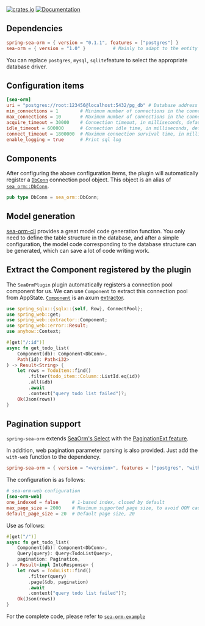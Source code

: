 [![crates.io](https://img.shields.io/crates/v/spring-sea-orm.svg)](https://crates.io/crates/spring-sea-orm)
[![Documentation](https://docs.rs/spring-sea-orm/badge.svg)](https://docs.rs/spring-sea-orm)

## Dependencies

```toml
spring-sea-orm = { version = "0.1.1", features = ["postgres"] }
sea-orm = { version = "1.0" }          # Mainly to adapt to the entity code generated by sea-orm-cli
```

You can replace `postgres`, `mysql`, `sqlite`feature to select the appropriate database driver.

## Configuration items

```toml
[sea-orm]
uri = "postgres://root:123456@localhost:5432/pg_db" # Database address
min_connections = 1        # Minimum number of connections in the connection pool, the default value is 1
max_connections = 10       # Maximum number of connections in the connection pool, the default value is 10
acquire_timeout = 30000    # Connection timeout, in milliseconds, default 30s
idle_timeout = 600000      # Connection idle time, in milliseconds, default 10min
connect_timeout = 1800000  # Maximum connection survival time, in milliseconds, default 30min
enable_logging = true      # Print sql log
```

## Components

After configuring the above configuration items, the plugin will automatically register a [`DbConn`](https://docs.rs/spring-sea-orm/latest/spring_sea_orm/type.DbConn.html) connection pool object. This object is an alias of [`sea_orm::DbConn`](https://docs.rs/sea-orm/1.0.0/sea_orm/type.DbConn.html).

```rust
pub type DbConn = sea_orm::DbConn;
```

## Model generation

[sea-orm-cli](https://www.sea-ql.org/SeaORM/docs/generate-entity/sea-orm-cli/) provides a great model code generation function. You only need to define the table structure in the database, and after a simple configuration, the model code corresponding to the database structure can be generated, which can save a lot of code writing work.

## Extract the Component registered by the plugin

The `SeaOrmPlugin` plugin automatically registers a connection pool component for us. We can use `Component` to extract this connection pool from AppState. [`Component`](https://docs.rs/spring-web/latest/spring_web/extractor/struct.Component.html) is an axum [extractor](https://docs.rs/axum/latest/axum/extract/index.html).

```rust
use spring_sqlx::{sqlx::{self, Row}, ConnectPool};
use spring_web::get;
use spring_web::extractor::Component;
use spring_web::error::Result;
use anyhow::Context;

#[get("/:id")]
async fn get_todo_list(
    Component(db): Component<DbConn>,
    Path(id): Path<i32>
) -> Result<String> {
    let rows = TodoItem::find()
        .filter(todo_item::Column::ListId.eq(id))
        .all(&db)
        .await
        .context("query todo list failed")?;
    Ok(Json(rows))
}
```

## Pagination support

`spring-sea-orm` extends [SeaOrm's Select](https://docs.rs/sea-orm/latest/sea_orm/query/struct.Select.html) with the [PaginationExt feature](https://docs.rs/spring-sea-orm/latest/spring_sea_orm/pagination/trait.PaginationExt.html).

In addition, web pagination parameter parsing is also provided. Just add the `with-web` function to the dependency.

```toml
spring-sea-orm = { version = "<version>", features = ["postgres", "with-web"] }
```

The configuration is as follows:

```toml
# sea-orm-web configuration
[sea-orm-web]
one_indexed = false     # 1-based index, closed by default
max_page_size = 2000    # Maximum supported page size, to avoid OOM caused by server attacks, default value 2000
default_page_size = 20  # Default page size, 20
```

Use as follows:

```rust
#[get("/")]
async fn get_todo_list(
    Component(db): Component<DbConn>,
    Query(query): Query<TodoListQuery>,
    pagination: Pagination,
) -> Result<impl IntoResponse> {
    let rows = TodoList::find()
        .filter(query)
        .page(&db, pagination)
        .await
        .context("query todo list failed")?;
    Ok(Json(rows))
}
```

For the complete code, please refer to [`sea-orm-example`](https://github.com/spring-rs/spring-rs/tree/master/examples/sea-orm-example)